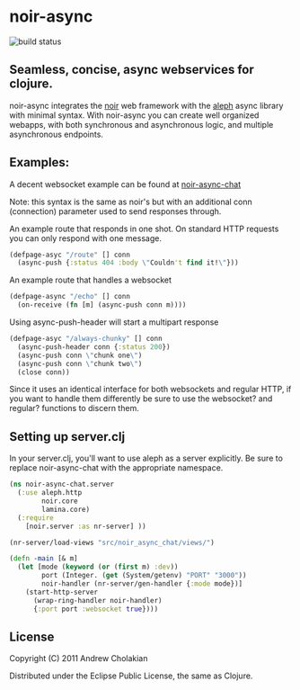 # noir-async

![build status](https://secure.travis-ci.org/andrewvc/noir-async.png)

## Seamless, concise, async webservices for clojure.

noir-async integrates the [noir](https://github.com/ibdknox/noir) web framework with the [aleph](https://github.com/ztellman/aleph) async library with minimal syntax. With noir-async you can create well organized webapps, with both synchronous and asynchronous logic, and multiple asynchronous endpoints.

##  Examples:

A decent websocket example can be found at [noir-async-chat](https://github.com/andrewvc/noir-async-chat)

Note: this syntax is the same as noir's but with an additional conn (connection) parameter used to send responses through.
   
An example route that responds in one shot. On standard HTTP requests you can only respond with one message.

```clojure
(defpage-asyc "/route" [] conn
  (async-push {:status 404 :body \"Couldn't find it!\"}))
```

An example route that handles a websocket

```clojure
(defpage-async "/echo" [] conn
  (on-receive (fn [m] (async-push conn m))))
```

Using async-push-header will start a multipart response

```clojure
(defpage-asyc "/always-chunky" [] conn
  (async-push-header conn {:status 200})
  (async-push conn \"chunk one\")
  (async-push conn \"chunk two\")
  (close conn))
```

Since it uses an identical interface for both websockets
and regular HTTP, if you want to handle them differently be
sure to use the websocket? and regular? functions to discern them.

## Setting up server.clj

In your server.clj, you'll want to use aleph as a server explicitly.
Be sure to replace noir-async-chat with the appropriate namespace.

```clojure
(ns noir-async-chat.server
  (:use aleph.http
        noir.core
        lamina.core)
  (:require
    [noir.server :as nr-server] ))

(nr-server/load-views "src/noir_async_chat/views/")

(defn -main [& m]
  (let [mode (keyword (or (first m) :dev))
        port (Integer. (get (System/getenv) "PORT" "3000"))
        noir-handler (nr-server/gen-handler {:mode mode})]
    (start-http-server
      (wrap-ring-handler noir-handler)
      {:port port :websocket true})))
```

## License

Copyright (C) 2011 Andrew Cholakian

Distributed under the Eclipse Public License, the same as Clojure.


